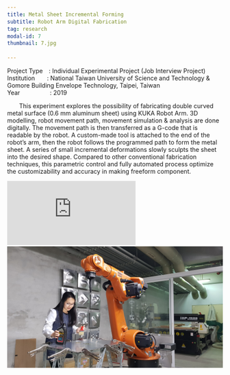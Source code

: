 ```yaml
---
title: Metal Sheet Incremental Forming
subtitle: Robot Arm Digital Fabrication
tag: research
modal-id: 7
thumbnail: 7.jpg

---
```

Project Type&emsp;: Individual Experimental Project (Job Interview Project)
<br> Institution&emsp;&emsp;: National Taiwan University of Science and Technology & Gomore Building Envelope Technology, Taipei, Taiwan
<br> Year&emsp;&emsp;&emsp;&emsp;&emsp;: 2019  

&emsp;&emsp;This experiment explores the possibility of fabricating double curved metal surface (0.6 mm aluminum sheet) using KUKA Robot Arm. 3D modelling, robot movement path, movement simulation & analysis are done digitally. The movement path is then transferred as a G-code that is readable by the robot. A custom-made tool is attached to the end of the robot’s arm, then the robot follows the programmed path to form the metal sheet. A series of small incremental deformations slowly sculpts the sheet into the desired shape. Compared to other conventional fabrication techniques, this parametric control and fully automated process optimize the customizability and accuracy in making freeform component.

<div class="video-container">
<iframe  src="https://www.youtube.com/embed/0O0DgZ5RrAg" frameborder="0" allow="accelerometer; autoplay; encrypted-media; gyroscope; picture-in-picture" allowfullscreen></iframe>
 </div>
<img src="images/portfolio/7/7A.jpg" class="img-responsive img-centered" alt="elisabeth with KUKA">
